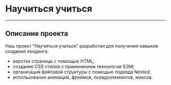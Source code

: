 # Научиться учиться
------
## Описание проекта
Наш проект "Научиться учиться" разработан для получения навыков создания лендинга:
- верстка страницы с помощью HTML;
- создание CSS стилей с применением технологии БЭМ;
- организация файловой структуры с помощью подхода Nested;
- использование анимаций, фреймов, псевдоэлементов, миксов.
